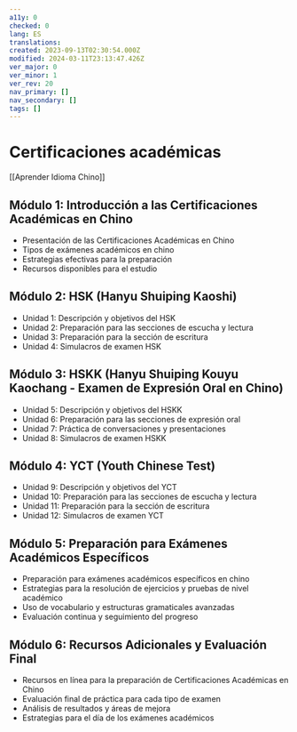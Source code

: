 ```yaml
---
a11y: 0
checked: 0
lang: ES
translations: 
created: 2023-09-13T02:30:54.000Z
modified: 2024-03-11T23:13:47.426Z
ver_major: 0
ver_minor: 1
ver_rev: 20
nav_primary: []
nav_secondary: []
tags: []
---
```

# Certificaciones académicas

[[Aprender Idioma Chino]]

## Módulo 1: Introducción a las Certificaciones Académicas en Chino

- Presentación de las Certificaciones Académicas en Chino
- Tipos de exámenes académicos en chino
- Estrategias efectivas para la preparación
- Recursos disponibles para el estudio

## Módulo 2: HSK (Hanyu Shuiping Kaoshi)

- Unidad 1: Descripción y objetivos del HSK
- Unidad 2: Preparación para las secciones de escucha y lectura
- Unidad 3: Preparación para la sección de escritura
- Unidad 4: Simulacros de examen HSK

## Módulo 3: HSKK (Hanyu Shuiping Kouyu Kaochang - Examen de Expresión Oral en Chino)

- Unidad 5: Descripción y objetivos del HSKK
- Unidad 6: Preparación para las secciones de expresión oral
- Unidad 7: Práctica de conversaciones y presentaciones
- Unidad 8: Simulacros de examen HSKK

## Módulo 4: YCT (Youth Chinese Test)

- Unidad 9: Descripción y objetivos del YCT
- Unidad 10: Preparación para las secciones de escucha y lectura
- Unidad 11: Preparación para la sección de escritura
- Unidad 12: Simulacros de examen YCT

## Módulo 5: Preparación para Exámenes Académicos Específicos

- Preparación para exámenes académicos específicos en chino
- Estrategias para la resolución de ejercicios y pruebas de nivel académico
- Uso de vocabulario y estructuras gramaticales avanzadas
- Evaluación continua y seguimiento del progreso

## Módulo 6: Recursos Adicionales y Evaluación Final

- Recursos en línea para la preparación de Certificaciones Académicas en Chino
- Evaluación final de práctica para cada tipo de examen
- Análisis de resultados y áreas de mejora
- Estrategias para el día de los exámenes académicos
